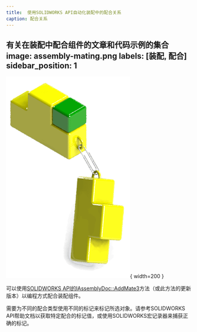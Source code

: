 ```yaml
---
title:  使用SOLIDWORKS API自动化装配中的配合关系
caption: 配合关系
---
```

 有关在装配中配合组件的文章和代码示例的集合
image: assembly-mating.png
labels: [装配, 配合]
sidebar_position: 1
---
![通过API配合装配组件](assembly-mating.png){ width=200 }

可以使用[SOLIDWORKS API的IAssemblyDoc::AddMate3](https://help.solidworks.com/2012/english/api/sldworksapi/SOLIDWORKS.Interop.sldworks~SOLIDWORKS.Interop.sldworks.IAssemblyDoc~AddMate3.html)方法（或此方法的更新版本）以编程方式配合装配组件。

需要为不同的配合类型使用不同的标记来标记所选对象。请参考SOLIDWORKS API帮助文档以获取特定配合的标记值，或使用SOLIDWORKS宏记录器来捕获正确的标记。